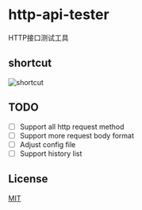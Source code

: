 # http-api-tester

HTTP接口测试工具

## shortcut

![shortcut](https://raw.githubusercontent.com/jmjoy/http-interface-tester/master/shortcut.jpg)

## TODO

- [ ] Support all http request method
- [ ] Support more request body format
- [ ] Adjust config file
- [ ] Support history list

## License

[MIT](https://github.com/jmjoy/http-interface-tester/blob/master/LICENSE)
